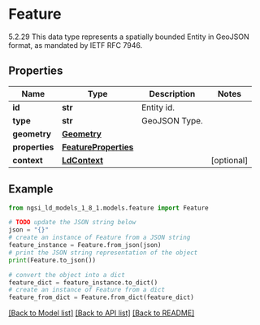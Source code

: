 # Feature

5.2.29 This data type represents a spatially bounded Entity in GeoJSON format, as mandated by IETF RFC 7946. 

## Properties

Name | Type | Description | Notes
------------ | ------------- | ------------- | -------------
**id** | **str** | Entity id.  | 
**type** | **str** | GeoJSON Type.  | 
**geometry** | [**Geometry**](Geometry.md) |  | 
**properties** | [**FeatureProperties**](FeatureProperties.md) |  | 
**context** | [**LdContext**](LdContext.md) |  | [optional] 

## Example

```python
from ngsi_ld_models_1_8_1.models.feature import Feature

# TODO update the JSON string below
json = "{}"
# create an instance of Feature from a JSON string
feature_instance = Feature.from_json(json)
# print the JSON string representation of the object
print(Feature.to_json())

# convert the object into a dict
feature_dict = feature_instance.to_dict()
# create an instance of Feature from a dict
feature_from_dict = Feature.from_dict(feature_dict)
```
[[Back to Model list]](../README.md#documentation-for-models) [[Back to API list]](../README.md#documentation-for-api-endpoints) [[Back to README]](../README.md)


